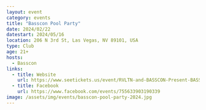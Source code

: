 ```yaml
---
layout: event
category: events
title: "Basscon Pool Party"
date: 2024/02/22
datestart: 2024/05/16
location: 206 N 3rd St, Las Vegas, NV 89101, USA
type: Club
age: 21+
hosts:
  - Basscon
links:
  - title: Website
    url: https://www.seetickets.us/event/RVLTN-and-BASSCON-Present-BASSCON-POOL-PARTY-18/590739
  - title: Facebook
    url: https://www.facebook.com/events/755633903190339
image: /assets/img/events/basscon-pool-party-2024.jpg
---
```

